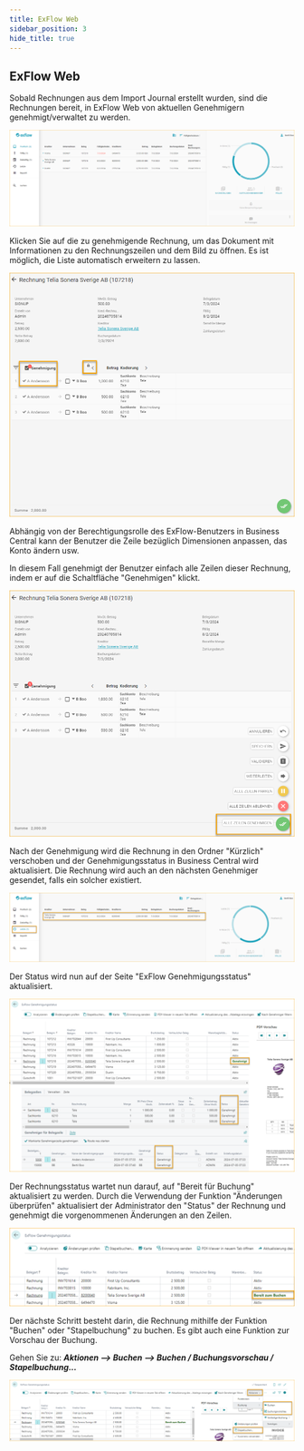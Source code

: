 ```yaml
---
title: ExFlow Web
sidebar_position: 3
hide_title: true
---
```

## ExFlow Web

Sobald Rechnungen aus dem Import Journal erstellt wurden, sind die Rechnungen bereit, in ExFlow Web von aktuellen Genehmigern genehmigt/verwaltet zu werden.

![ExFlow Web - Inbox](../../images/image231.png)

Klicken Sie auf die zu genehmigende Rechnung, um das Dokument mit Informationen zu den Rechnungszeilen und dem Bild zu öffnen. Es ist möglich, die Liste automatisch erweitern zu lassen.

![ExFlow Web - Document](../../images/image232.png)

Abhängig von der Berechtigungsrolle des ExFlow-Benutzers in Business Central kann der Benutzer die Zeile bezüglich Dimensionen anpassen, das Konto ändern usw.

In diesem Fall genehmigt der Benutzer einfach alle Zeilen dieser Rechnung, indem er auf die Schaltfläche "Genehmigen" klickt.

![ExFlow Web - Document](../../images/image233.png)

Nach der Genehmigung wird die Rechnung in den Ordner "Kürzlich" verschoben und der Genehmigungsstatus in Business Central wird aktualisiert. Die Rechnung wird auch an den nächsten Genehmiger gesendet, falls ein solcher existiert.

![ExFlow Web - Recent](../../images/image234.png)

Der Status wird nun auf der Seite "ExFlow Genehmigungsstatus" aktualisiert.

![ExFlow Approval Status](../../images/image235.png)

Der Rechnungsstatus wartet nun darauf, auf "Bereit für Buchung" aktualisiert zu werden. Durch die Verwendung der Funktion "Änderungen überprüfen" aktualisiert der Administrator den "Status" der Rechnung und genehmigt die vorgenommenen Änderungen an den Zeilen.

![ExFlow Approval Status](../../images/image236.png)

Der nächste Schritt besteht darin, die Rechnung mithilfe der Funktion "Buchen" oder "Stapelbuchung" zu buchen. Es gibt auch eine Funktion zur Vorschau der Buchung.

Gehen Sie zu: ***Aktionen \--\> Buchen \--\> Buchen / Buchungsvorschau / Stapelbuchung\...***

![ExFlow Approval Status](../../images/image237.png)
